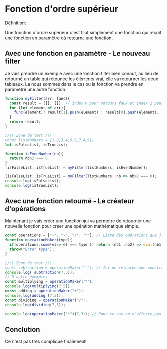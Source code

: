 # Fonction d'ordre supérieur

Définition:

Une fonction d'ordre supérieur c'est tout simplement une fonction qui reçoit une fonction en paramètre où retourne une fonction.

## Avec une fonction en paramètre - Le nouveau filter

Je vais prendre un exemple avec une fonction filter bien connut, au lieu de retourné un table qui retounée les élèments vrai, elle va retourner les deux tableaux. La nous sommes dans le cas ou la fonction va prendre en parametre une autre fonction.

```javascript
function myFilter(arr, func){
  const result = [[], []]; // index 0 pour retours faux et index 1 pour les retour vrai
  for (let element of arr){
    func(element)? result[1].push(element) : result[0].push(element);
  }
  return result;
}

//!\ Zone de test /!\
const listNumbers = [1,2,3,4,5,6,7,8,9];
let isFalseList, isTrueList;

function isEvenNumber(nb){
  return nb%2 === 0
}
[isFalseList, isTrueList] = myFilter(listNumbers, isEvenNumber);

[isFalseList, isTrueList] = myFilter(listNumbers, nb => nb%2 === 0);
console.log(isFalseList);
console.log(isTrueList);
```
## Avec une fonction retourné - Le créateur d'opérations

Maintenant je vais créer une function qui va permetre de retourner une nouvelle fonction pour créer une opération mathématique simple.

```javascript
const operations = ["+", "-", "/", "*"]; // Liste des opérations que j'authorise
function operationMaker(type){ 
  if(operations.some(el=> el === type )) return (nb1 ,nb2) => eval(nb1 + type + nb2); // Si on selection la bonne opération, la fonction nous retoune une nouvelle fonction
  throw("Error type");
}

//!\ Zone de test /!\
const subtraction = operationMaker("-"); // Ici on retourne une soustraction à la variable "subtraction" qu'on peut utilisé plus loin comme fonction
console.log( subtraction(7,5));
// D'autre exemples
const multiplying = operationMaker("*");
console.log(multiplying(7,5));
const adding = operationMaker("+");
console.log(adding (7,5));
const dividing = operationMaker("/");
console.log(dividing(7,5));

console.log(operationMaker("*")(7,3)); // Pour ce cas on n'affecte pas la fonction retournée mais on l'exectue directement, d'ou la syntaxe function()();
```
## Conclution

Ce n'est pas très compliqué finalement!
